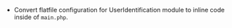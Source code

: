 * Convert flatfile configuration for UserIdentification module to inline code inside of `main.php`.
